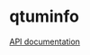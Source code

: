 # qtuminfo

[API documentation](https://github.com/TheLindaProjectInc/metrix-explorer-api/blob/master/metrix-explorer-api/README.md)
